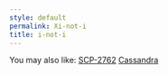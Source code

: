 ```yaml
---
style: default
permalink: Xi-not-i
title: i-not-i
---
```

You may also like:
[SCP-2762](http://scp-wiki.net/scp-2762)
[Cassandra](http://scp-wiki.net/cassandra)